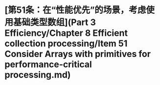 # \[第51条：在“性能优先”的场景，考虑使用基础类型数组]\(Part 3 Efficiency/Chapter 8 Efficient collection processing/Item 51 Consider Arrays with primitives for performance-critical processing.md)

